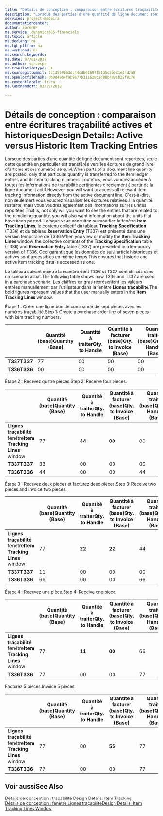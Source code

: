 ```yaml
---
title: "Détails de conception : comparaison entre écritures traçabilité actives et historiques | Microsoft Docs"
description: "Lorsque des parties d'une quantité de ligne document sont reportées, seule cette quantité en particulier est transférée vers les écritures du grand livre d'articles et ses numéros de suivi. Toutefois, vous voudrez accéder à toutes les informations de traçabilité pertinentes directement à partir de la ligne document actif. C'est-à-dire, non seulement vous voudrez visualiser les écritures relatives à la quantité restante, mais vous voudrez également des informations sur les unités reportées. Lorsque vous consultez ou modifiez la fenêtre **Item Tracking Lines**, le contenu collectif du tableau **Tracking Specification** (T336) et du tableau **Reservation Entry** (T337) est présenté dans une version temporaire de T336. Ceci garantit que les données de suivi article historiques et actives sont accessibles en même temps."
services: project-madeira
documentationcenter: 
author: SorenGP
ms.service: dynamics365-financials
ms.topic: article
ms.devlang: na
ms.tgt_pltfrm: na
ms.workload: na
ms.search.keywords: 
ms.date: 07/01/2017
ms.author: sgroespe
ms.translationtype: HT
ms.sourcegitcommit: 2c13559bb3dc44cdb61697f5135c5b931e34d2a8
ms.openlocfilehash: 0b0d49b4f9b9e77b311628c2d88b4891b32f8276
ms.contentlocale: fr-ca
ms.lasthandoff: 03/22/2018

---
```

# <a name="design-details-active-versus-historic-item-tracking-entries"></a><span data-ttu-id="17784-107">Détails de conception : comparaison entre écritures traçabilité actives et historiques</span><span class="sxs-lookup"><span data-stu-id="17784-107">Design Details: Active versus Historic Item Tracking Entries</span></span>
<span data-ttu-id="17784-108">Lorsque des parties d'une quantité de ligne document sont reportées, seule cette quantité en particulier est transférée vers les écritures du grand livre d'articles et ses numéros de suivi.</span><span class="sxs-lookup"><span data-stu-id="17784-108">When parts of a document line quantity are posted, only that particular quantity is transferred to the item ledger entries and its item tracking numbers.</span></span> <span data-ttu-id="17784-109">Toutefois, vous voudrez accéder à toutes les informations de traçabilité pertinentes directement à partir de la ligne document actif.</span><span class="sxs-lookup"><span data-stu-id="17784-109">However, you will want to access all relevant item tracking information directly from the active document line.</span></span> <span data-ttu-id="17784-110">C'est-à-dire, non seulement vous voudrez visualiser les écritures relatives à la quantité restante, mais vous voudrez également des informations sur les unités reportées.</span><span class="sxs-lookup"><span data-stu-id="17784-110">That is, not only will you want to see the entries that are related to the remaining quantity, you will also want information about the units that have been posted.</span></span> <span data-ttu-id="17784-111">Lorsque vous consultez ou modifiez la fenêtre **Item Tracking Lines**, le contenu collectif du tableau **Tracking Specification** (T336) et du tableau **Reservation Entry** (T337) est présenté dans une version temporaire de T336.</span><span class="sxs-lookup"><span data-stu-id="17784-111">When you view or modify the **Item Tracking Lines** window, the collective contents of the **Tracking Specification** table (T336) and **Reservation Entry** table (T337) are presented in a temporary version of T336.</span></span> <span data-ttu-id="17784-112">Ceci garantit que les données de suivi article historiques et actives sont accessibles en même temps.</span><span class="sxs-lookup"><span data-stu-id="17784-112">This ensures that historic and active item tracking data is accessed as one.</span></span>  

 <span data-ttu-id="17784-113">Le tableau suivant montre la manière dont T336 et T337 sont utilisés dans un scénario achat.</span><span class="sxs-lookup"><span data-stu-id="17784-113">The following table shows how T336 and T337 are used in a purchase scenario.</span></span> <span data-ttu-id="17784-114">Les chiffres en gras représentent les valeurs entrées manuellement par l'utilisateur dans la fenêtre **Lignes traçabilité**.</span><span class="sxs-lookup"><span data-stu-id="17784-114">The bold figures represent values that the user manually enters in the **Item Tracking Lines** window.</span></span>  

 <span data-ttu-id="17784-115">Étape 1 : Créez une ligne bon de commande de sept pièces avec les numéros traçabilité.</span><span class="sxs-lookup"><span data-stu-id="17784-115">Step 1: Create a purchase order line of seven pieces with item tracking numbers.</span></span>  

||<span data-ttu-id="17784-116">**Quantité (base)**</span><span class="sxs-lookup"><span data-stu-id="17784-116">**Quantity (Base)**</span></span>|<span data-ttu-id="17784-117">**Quantité à traiter**</span><span class="sxs-lookup"><span data-stu-id="17784-117">**Qty. to Handle**</span></span>|<span data-ttu-id="17784-118">**Quantité à facturer (base)**</span><span class="sxs-lookup"><span data-stu-id="17784-118">**Qty. to Invoice (Base)**</span></span>|<span data-ttu-id="17784-119">**Quantité traitée (base)**</span><span class="sxs-lookup"><span data-stu-id="17784-119">**Quantity Handled (Base)**</span></span>|<span data-ttu-id="17784-120">**Quantité facturée (base)**</span><span class="sxs-lookup"><span data-stu-id="17784-120">**Quantity Invoiced (Base)**</span></span>|  
|-|----------------------------------------------|--------------------------------------------|------------------------------------------------------|-------------------------------------------------------|--------------------------------------------------------|  
|<span data-ttu-id="17784-121">**T337**</span><span class="sxs-lookup"><span data-stu-id="17784-121">**T337**</span></span>|<span data-ttu-id="17784-122">7</span><span class="sxs-lookup"><span data-stu-id="17784-122">7</span></span>|<span data-ttu-id="17784-123">0</span><span class="sxs-lookup"><span data-stu-id="17784-123">0</span></span>|<span data-ttu-id="17784-124">0</span><span class="sxs-lookup"><span data-stu-id="17784-124">0</span></span>|<span data-ttu-id="17784-125">0</span><span class="sxs-lookup"><span data-stu-id="17784-125">0</span></span>|<span data-ttu-id="17784-126">0</span><span class="sxs-lookup"><span data-stu-id="17784-126">0</span></span>|  
|<span data-ttu-id="17784-127">**T336**</span><span class="sxs-lookup"><span data-stu-id="17784-127">**T336**</span></span>|<span data-ttu-id="17784-128">0</span><span class="sxs-lookup"><span data-stu-id="17784-128">0</span></span>|<span data-ttu-id="17784-129">0</span><span class="sxs-lookup"><span data-stu-id="17784-129">0</span></span>|<span data-ttu-id="17784-130">0</span><span class="sxs-lookup"><span data-stu-id="17784-130">0</span></span>|<span data-ttu-id="17784-131">0</span><span class="sxs-lookup"><span data-stu-id="17784-131">0</span></span>|<span data-ttu-id="17784-132">0</span><span class="sxs-lookup"><span data-stu-id="17784-132">0</span></span>|  

 <span data-ttu-id="17784-133">Étape 2 : Recevez quatre pièces.</span><span class="sxs-lookup"><span data-stu-id="17784-133">Step 2: Receive four pieces.</span></span>  

||<span data-ttu-id="17784-134">**Quantité (base)**</span><span class="sxs-lookup"><span data-stu-id="17784-134">**Quantity (Base)**</span></span>|<span data-ttu-id="17784-135">**Quantité à traiter**</span><span class="sxs-lookup"><span data-stu-id="17784-135">**Qty. to Handle**</span></span>|<span data-ttu-id="17784-136">**Quantité à facturer (base)**</span><span class="sxs-lookup"><span data-stu-id="17784-136">**Qty. to Invoice (Base)**</span></span>|<span data-ttu-id="17784-137">**Quantité traitée (base)**</span><span class="sxs-lookup"><span data-stu-id="17784-137">**Quantity Handled (Base)**</span></span>|<span data-ttu-id="17784-138">**Quantité facturée (base)**</span><span class="sxs-lookup"><span data-stu-id="17784-138">**Quantity Invoiced (Base)**</span></span>|  
|-|----------------------------------------------|--------------------------------------------|------------------------------------------------------|-------------------------------------------------------|--------------------------------------------------------|  
|<span data-ttu-id="17784-139">**Lignes traçabilité** fenêtre</span><span class="sxs-lookup"><span data-stu-id="17784-139">**Item Tracking Lines** window</span></span>|<span data-ttu-id="17784-140">7</span><span class="sxs-lookup"><span data-stu-id="17784-140">7</span></span>|<span data-ttu-id="17784-141">**4**</span><span class="sxs-lookup"><span data-stu-id="17784-141">**4**</span></span>|<span data-ttu-id="17784-142">**0**</span><span class="sxs-lookup"><span data-stu-id="17784-142">**0**</span></span>|<span data-ttu-id="17784-143">0</span><span class="sxs-lookup"><span data-stu-id="17784-143">0</span></span>|<span data-ttu-id="17784-144">0</span><span class="sxs-lookup"><span data-stu-id="17784-144">0</span></span>|  
|<span data-ttu-id="17784-145">**T337**</span><span class="sxs-lookup"><span data-stu-id="17784-145">**T337**</span></span>|<span data-ttu-id="17784-146">3</span><span class="sxs-lookup"><span data-stu-id="17784-146">3</span></span>|<span data-ttu-id="17784-147">0</span><span class="sxs-lookup"><span data-stu-id="17784-147">0</span></span>|<span data-ttu-id="17784-148">0</span><span class="sxs-lookup"><span data-stu-id="17784-148">0</span></span>|<span data-ttu-id="17784-149">0</span><span class="sxs-lookup"><span data-stu-id="17784-149">0</span></span>|<span data-ttu-id="17784-150">0</span><span class="sxs-lookup"><span data-stu-id="17784-150">0</span></span>|  
|<span data-ttu-id="17784-151">**T336**</span><span class="sxs-lookup"><span data-stu-id="17784-151">**T336**</span></span>|<span data-ttu-id="17784-152">4</span><span class="sxs-lookup"><span data-stu-id="17784-152">4</span></span>|<span data-ttu-id="17784-153">0</span><span class="sxs-lookup"><span data-stu-id="17784-153">0</span></span>|<span data-ttu-id="17784-154">0</span><span class="sxs-lookup"><span data-stu-id="17784-154">0</span></span>|<span data-ttu-id="17784-155">4</span><span class="sxs-lookup"><span data-stu-id="17784-155">4</span></span>|<span data-ttu-id="17784-156">0</span><span class="sxs-lookup"><span data-stu-id="17784-156">0</span></span>|  

 <span data-ttu-id="17784-157">Étape 3 : Recevez deux pièces et facturez deux pièces.</span><span class="sxs-lookup"><span data-stu-id="17784-157">Step 3: Receive two pieces and invoice two pieces.</span></span>  

||<span data-ttu-id="17784-158">**Quantité (base)**</span><span class="sxs-lookup"><span data-stu-id="17784-158">**Quantity (Base)**</span></span>|<span data-ttu-id="17784-159">**Quantité à traiter**</span><span class="sxs-lookup"><span data-stu-id="17784-159">**Qty. to Handle**</span></span>|<span data-ttu-id="17784-160">**Quantité à facturer (base)**</span><span class="sxs-lookup"><span data-stu-id="17784-160">**Qty. to Invoice (Base)**</span></span>|<span data-ttu-id="17784-161">**Quantité traitée (base)**</span><span class="sxs-lookup"><span data-stu-id="17784-161">**Quantity Handled (Base)**</span></span>|<span data-ttu-id="17784-162">**Quantité facturée (base)**</span><span class="sxs-lookup"><span data-stu-id="17784-162">**Quantity Invoiced (Base)**</span></span>|  
|-|----------------------------------------------|--------------------------------------------|------------------------------------------------------|-------------------------------------------------------|--------------------------------------------------------|  
|<span data-ttu-id="17784-163">**Lignes traçabilité** fenêtre</span><span class="sxs-lookup"><span data-stu-id="17784-163">**Item Tracking Lines** window</span></span>|<span data-ttu-id="17784-164">7</span><span class="sxs-lookup"><span data-stu-id="17784-164">7</span></span>|<span data-ttu-id="17784-165">**2**</span><span class="sxs-lookup"><span data-stu-id="17784-165">**2**</span></span>|<span data-ttu-id="17784-166">**2**</span><span class="sxs-lookup"><span data-stu-id="17784-166">**2**</span></span>|<span data-ttu-id="17784-167">4</span><span class="sxs-lookup"><span data-stu-id="17784-167">4</span></span>|<span data-ttu-id="17784-168">0</span><span class="sxs-lookup"><span data-stu-id="17784-168">0</span></span>|  
|<span data-ttu-id="17784-169">**T337**</span><span class="sxs-lookup"><span data-stu-id="17784-169">**T337**</span></span>|<span data-ttu-id="17784-170">1</span><span class="sxs-lookup"><span data-stu-id="17784-170">1</span></span>|<span data-ttu-id="17784-171">0</span><span class="sxs-lookup"><span data-stu-id="17784-171">0</span></span>|<span data-ttu-id="17784-172">0</span><span class="sxs-lookup"><span data-stu-id="17784-172">0</span></span>|<span data-ttu-id="17784-173">0</span><span class="sxs-lookup"><span data-stu-id="17784-173">0</span></span>|<span data-ttu-id="17784-174">0</span><span class="sxs-lookup"><span data-stu-id="17784-174">0</span></span>|  
|<span data-ttu-id="17784-175">**T336**</span><span class="sxs-lookup"><span data-stu-id="17784-175">**T336**</span></span>|<span data-ttu-id="17784-176">6</span><span class="sxs-lookup"><span data-stu-id="17784-176">6</span></span>|<span data-ttu-id="17784-177">0</span><span class="sxs-lookup"><span data-stu-id="17784-177">0</span></span>|<span data-ttu-id="17784-178">0</span><span class="sxs-lookup"><span data-stu-id="17784-178">0</span></span>|<span data-ttu-id="17784-179">6</span><span class="sxs-lookup"><span data-stu-id="17784-179">6</span></span>|<span data-ttu-id="17784-180">2</span><span class="sxs-lookup"><span data-stu-id="17784-180">2</span></span>|  

 <span data-ttu-id="17784-181">Étape 4 : Recevez une pièce.</span><span class="sxs-lookup"><span data-stu-id="17784-181">Step 4: Receive one piece.</span></span>  

||<span data-ttu-id="17784-182">**Quantité (base)**</span><span class="sxs-lookup"><span data-stu-id="17784-182">**Quantity (Base)**</span></span>|<span data-ttu-id="17784-183">**Quantité à traiter**</span><span class="sxs-lookup"><span data-stu-id="17784-183">**Qty. to Handle**</span></span>|<span data-ttu-id="17784-184">**Quantité à facturer (base)**</span><span class="sxs-lookup"><span data-stu-id="17784-184">**Qty. to Invoice (Base)**</span></span>|<span data-ttu-id="17784-185">**Quantité traitée (base)**</span><span class="sxs-lookup"><span data-stu-id="17784-185">**Quantity Handled (Base)**</span></span>|<span data-ttu-id="17784-186">**Quantité facturée (base)**</span><span class="sxs-lookup"><span data-stu-id="17784-186">**Quantity Invoiced (Base)**</span></span>|  
|-|----------------------------------------------|--------------------------------------------|------------------------------------------------------|-------------------------------------------------------|--------------------------------------------------------|  
|<span data-ttu-id="17784-187">**Lignes traçabilité** fenêtre</span><span class="sxs-lookup"><span data-stu-id="17784-187">**Item Tracking Lines** window</span></span>|<span data-ttu-id="17784-188">7</span><span class="sxs-lookup"><span data-stu-id="17784-188">7</span></span>|<span data-ttu-id="17784-189">**1**</span><span class="sxs-lookup"><span data-stu-id="17784-189">**1**</span></span>|<span data-ttu-id="17784-190">**0**</span><span class="sxs-lookup"><span data-stu-id="17784-190">**0**</span></span>|<span data-ttu-id="17784-191">6</span><span class="sxs-lookup"><span data-stu-id="17784-191">6</span></span>|<span data-ttu-id="17784-192">2</span><span class="sxs-lookup"><span data-stu-id="17784-192">2</span></span>|  
|<span data-ttu-id="17784-193">**T336**</span><span class="sxs-lookup"><span data-stu-id="17784-193">**T336**</span></span>|<span data-ttu-id="17784-194">7</span><span class="sxs-lookup"><span data-stu-id="17784-194">7</span></span>|<span data-ttu-id="17784-195">0</span><span class="sxs-lookup"><span data-stu-id="17784-195">0</span></span>|<span data-ttu-id="17784-196">0</span><span class="sxs-lookup"><span data-stu-id="17784-196">0</span></span>|<span data-ttu-id="17784-197">7</span><span class="sxs-lookup"><span data-stu-id="17784-197">7</span></span>|<span data-ttu-id="17784-198">2</span><span class="sxs-lookup"><span data-stu-id="17784-198">2</span></span>|  

 <span data-ttu-id="17784-199">Facturez 5 pièces.</span><span class="sxs-lookup"><span data-stu-id="17784-199">Invoice 5 pieces.</span></span>  

||<span data-ttu-id="17784-200">**Quantité (base)**</span><span class="sxs-lookup"><span data-stu-id="17784-200">**Quantity (Base)**</span></span>|<span data-ttu-id="17784-201">**Quantité à traiter**</span><span class="sxs-lookup"><span data-stu-id="17784-201">**Qty. to Handle**</span></span>|<span data-ttu-id="17784-202">**Quantité à facturer (base)**</span><span class="sxs-lookup"><span data-stu-id="17784-202">**Qty. to Invoice (Base)**</span></span>|<span data-ttu-id="17784-203">**Quantité traitée (base)**</span><span class="sxs-lookup"><span data-stu-id="17784-203">**Quantity Handled (Base)**</span></span>|<span data-ttu-id="17784-204">**Quantité facturée (base)**</span><span class="sxs-lookup"><span data-stu-id="17784-204">**Quantity Invoiced (Base)**</span></span>|  
|-|----------------------------------------------|--------------------------------------------|------------------------------------------------------|-------------------------------------------------------|--------------------------------------------------------|  
|<span data-ttu-id="17784-205">**Lignes traçabilité** fenêtre</span><span class="sxs-lookup"><span data-stu-id="17784-205">**Item Tracking Lines** window</span></span>|<span data-ttu-id="17784-206">7</span><span class="sxs-lookup"><span data-stu-id="17784-206">7</span></span>|<span data-ttu-id="17784-207">0</span><span class="sxs-lookup"><span data-stu-id="17784-207">0</span></span>|<span data-ttu-id="17784-208">**5**</span><span class="sxs-lookup"><span data-stu-id="17784-208">**5**</span></span>|<span data-ttu-id="17784-209">7</span><span class="sxs-lookup"><span data-stu-id="17784-209">7</span></span>|<span data-ttu-id="17784-210">2</span><span class="sxs-lookup"><span data-stu-id="17784-210">2</span></span>|  
|<span data-ttu-id="17784-211">**T336**</span><span class="sxs-lookup"><span data-stu-id="17784-211">**T336**</span></span>|<span data-ttu-id="17784-212">7</span><span class="sxs-lookup"><span data-stu-id="17784-212">7</span></span>|<span data-ttu-id="17784-213">0</span><span class="sxs-lookup"><span data-stu-id="17784-213">0</span></span>|<span data-ttu-id="17784-214">0</span><span class="sxs-lookup"><span data-stu-id="17784-214">0</span></span>|<span data-ttu-id="17784-215">7</span><span class="sxs-lookup"><span data-stu-id="17784-215">7</span></span>|<span data-ttu-id="17784-216">7</span><span class="sxs-lookup"><span data-stu-id="17784-216">7</span></span>|  

## <a name="see-also"></a><span data-ttu-id="17784-217">Voir aussi</span><span class="sxs-lookup"><span data-stu-id="17784-217">See Also</span></span>  
 <span data-ttu-id="17784-218">[Détails de conception : traçabilité](design-details-item-tracking.md) </span><span class="sxs-lookup"><span data-stu-id="17784-218">[Design Details: Item Tracking](design-details-item-tracking.md) </span></span>  
 [<span data-ttu-id="17784-219">Détails de conception : fenêtre Lignes traçabilité</span><span class="sxs-lookup"><span data-stu-id="17784-219">Design Details: Item Tracking Lines Window</span></span>](design-details-item-tracking-lines-window.md)

